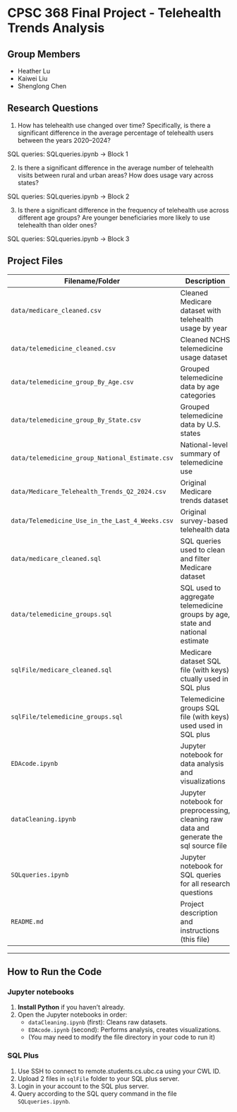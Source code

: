 # CPSC 368 Final Project - Telehealth Trends Analysis

## Group Members
- Heather Lu
- Kaiwei Liu
- Shenglong Chen

## Research Questions
1. How has telehealth use changed over time? Specifically, is there a significant difference in the average percentage of telehealth users between the years 2020–2024?

SQL queries: SQLqueries.ipynb  ->  Block 1

2. Is there a significant difference in the average number of telehealth visits between rural and urban areas? How does usage vary across states?

SQL queries: SQLqueries.ipynb  ->  Block 2

3. Is there a significant difference in the frequency of telehealth use across different age groups? Are younger beneficiaries more likely to use telehealth than older ones?

SQL queries: SQLqueries.ipynb  ->  Block 3

## Project Files

| Filename/Folder                             | Description |
|--------------------------------------------|-------------|
| `data/medicare_cleaned.csv`                      | Cleaned Medicare dataset with telehealth usage by year |
| `data/telemedicine_cleaned.csv`                  | Cleaned NCHS telemedicine usage dataset |
| `data/telemedicine_group_By_Age.csv`             | Grouped telemedicine data by age categories |
| `data/telemedicine_group_By_State.csv`           | Grouped telemedicine data by U.S. states |
| `data/telemedicine_group_National_Estimate.csv`  | National-level summary of telemedicine use |
| `data/Medicare_Telehealth_Trends_Q2_2024.csv`    | Original Medicare trends dataset |
| `data/Telemedicine_Use_in_the_Last_4_Weeks.csv`  | Original survey-based telehealth data |
| `data/medicare_cleaned.sql`                      | SQL queries used to clean and filter Medicare dataset |
| `data/telemedicine_groups.sql`                   | SQL used to aggregate telemedicine groups by age, state and national estimate |
| `sqlFile/medicare_cleaned.sql`                      | Medicare dataset SQL file (with keys) ctually used in SQL plus  |
| `sqlFile/telemedicine_groups.sql`                   | Telemedicine groups SQL file (with keys) used used in SQL plus  |
| `EDAcode.ipynb`                             | Jupyter notebook for data analysis and visualizations |
| `dataCleaning.ipynb`                        | Jupyter notebook for preprocessing, cleaning raw data and generate the sql source file |
| `SQLqueries.ipynb`                          | Jupyter notebook for SQL queries for all research questions |
| `README.md`                                 | Project description and instructions (this file) |

---

## How to Run the Code

### Jupyter notebooks
1. **Install Python** if you haven’t already.
2. Open the Jupyter notebooks in order:
   - `dataCleaning.ipynb` (first): Cleans raw datasets.
   - `EDAcode.ipynb` (second): Performs analysis, creates visualizations.
   - (You may need to modify the file directory in your code to run it)

### SQL Plus
1. Use SSH to connect to remote.students.cs.ubc.ca using your CWL ID.
2. Upload 2 files in `sqlFile` folder to your SQL plus server.
3. Login in your account to the SQL plus server.
4. Query according to the SQL query command in the file `SQLqueries.ipynb`.
